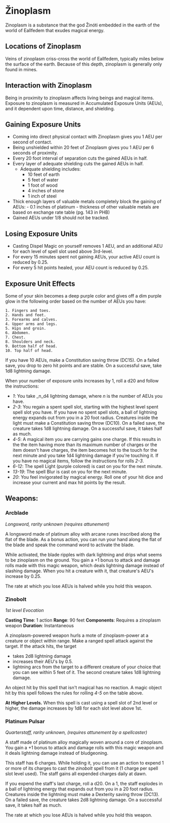# Žinoplasm

Zinoplasm is a substance that the god Žinóti embedded in the earth of the world of Eallfedem that exudes magical energy.

## Locations of Zinoplasm

Veins of zinoplasm criss-cross the world of Eallfedem, typically miles below the surface of the earth.
Because of this depth, zinoplasm is generally only found in mines.

## Interaction with Zinoplasm

Being in proximity to zinoplasm affects living beings and magical items.
Exposure to zinoplasm is measured in Accumulated Exposure Units (AEUs), and it dependent upon time, distance, and shielding.

## Gaining Exposure Units

 - Coming into direct physical contact with Zinoplasm gives you 1 AEU per second of contact.
 - Being unshielded within 20 feet of Zinoplasm gives you 1 AEU per 6 seconds of proximity.
 - Every 20 foot interval of separation cuts the gained AEUs in half.
 - Every layer of adequate shielding cuts the gained AEUs in half.
    - Adequate shielding includes:
        - 10 feet of earth
        - 5 feet of water
        - 1 foot of wood
        - 4 inches of stone
        - 1 inch of steel
 - Thick enough layers of valuable metals completely block the gaining of AEUs:
        - 0.1 inches of platinum
        - thickness of other valuable metals are based on exchange rate table (pg. 143 in PHB)
 - Gained AEUs under 1/8 should not be tracked.

## Losing Exposure Units

 - Casting Dispel Magic on yourself removes 1 AEU, and an additional AEU for each level of spell slot used above 3rd-level.
 - For every 15 minutes spent not gaining AEUs, your active AEU count is reduced by 0.25.
 - For every 5 hit points healed, your AEU count is reduced by 0.25.

## Exposure Unit Effects

Some of your skin becomes a deep purple color and gives off a dim purple glow in the following order based on the number of AEUs you have: 

    1. Fingers and toes.
    2. Hands and feet.
    3. Forearms and calves.
    4. Upper arms and legs.
    5. Hips and groin.
    6. Abdomen.
    7. Chest.
    8. Shoulders and neck.
    9. Bottom half of head.
    10. Top half of head.

If you have 10 AEUs, make a Constitution saving throw (DC15).
On a failed save, you drop to zero hit points and are stable.
On a successful save, take 1d8 lightning damage.

When your number of exposure units increases by 1, roll a d20 and follow the instructions:

 - _1_: You take _n_d4 lightning damage, where _n_ is the number of AEUs you have.
 - _2-3_: You regain a spent spell slot, starting with the highest level spent spell slot you have. If you have no spent spell slots, a ball of lightning energy expands out from you in a 20 foot radius. Creatures inside the light must make a Constitution saving throw (DC10). On a failed save, the creature takes 1d8 lightning damage. On a successful save, it takes half as much.
 - _4-5_: A magical item you are carrying gains one charge. If this results in the the item having more than its maximum number of charges or the item doesn't have charges, the item becomes hot to the touch for the next minute and you take 1d4 lightning damage if you're touching it. If you have no magical items, follow the instructions for rolls _2-3_.
 - _6-12_: The spell Light (purple colored) is cast on you for the next minute.
 - _13-19_: The spell Blur is cast on you for the next minute.
 - _20_: You feel invigorated by magical energy. Roll one of your hit dice and increase your current and max hit points by the result.

## Weapons:

### Arcblade
_Longsword, rarity unknown (requires attunement)_

A longsword made of platinum alloy with arcane runes inscribed along the flat of the blade.
As a bonus action, you can run your hand along the flat of the blade and speak the command word to activate the blade.

While activated, the blade ripples with dark lightning and drips what seems to be zinoplasm on the ground.
You gain a +1 bonus to attack and damage rolls made with this magic weapon, which deals lightning damage instead of slashing damage.
When you hit a creature with it, that creature's AEU's increase by 0.25.

The rate at which you lose AEUs is halved while you hold this weapon.

### Zinobolt
_1st level Evocation_

**Casting Time**: 1 action
**Range**: 90 feet
**Components**: Requires a zinoplasm weapon
**Duration**: Instantaneous

A zinoplasm-powered weapon hurls a mote of zinoplasm-power at a creature or object within range.
Make a ranged spell attack against the target.
If the attack hits, the target

- takes 2d8 lightning damage
- increases their AEU's by 0.5.
- lightning arcs from the target to a different creature of your choice that you can see within 5 feet of it.
  The second creature takes 1d8 lightning damage.

An object hit by this spell that isn't magical has no reaction.
A magic object hit by this spell follows the rules for rolling _4-5_ on the table above.

**At Higher Levels.**
When this spell is cast using a spell slot of 2nd level or higher, the damage increases by 1d8 for each slot level above 1st.

### Platinum Pulsar
_Quarterstaff, rarity unknown, (requires attunement by a spellcaster)_

A staff made of platinum alloy magically woven around a core of zinoplasm.
You gain a +1 bonus to attack and damage rolls with this magic weapon and it deals lightning damage instead of bludgeoning.

This staff has 6 charges.
While holding it, you can use an action to expend 1 or more of its charges to cast the _zinobolt_ spell from it (1 charge per spell slot level used).
The staff gains all expended charges daily at dawn.

If you expend the staff's last charge, roll a d20.
On a 1, the staff explodes in a ball of lightning energy that expands out from you in a 20 foot radius.
Creatures inside the lightning must make a Dexterity saving throw (DC13).
On a failed save, the creature takes 2d8 lightning damage.
On a successful save, it takes half as much.

The rate at which you lose AEUs is halved while you hold this weapon.

